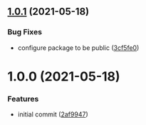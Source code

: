 ## [1.0.1](https://github.com/droidsolutions/semantic-release-update-file/compare/v1.0.0...v1.0.1) (2021-05-18)


### Bug Fixes

* configure package to be public ([3cf5fe0](https://github.com/droidsolutions/semantic-release-update-file/commit/3cf5fe02b34041e43ede5fc8cd277b60cf7d9f24))

# 1.0.0 (2021-05-18)


### Features

* initial commit ([2af9947](https://github.com/droidsolutions/semantic-release-update-file/commit/2af99479f1feecc512b05594546275a856ec0859))
